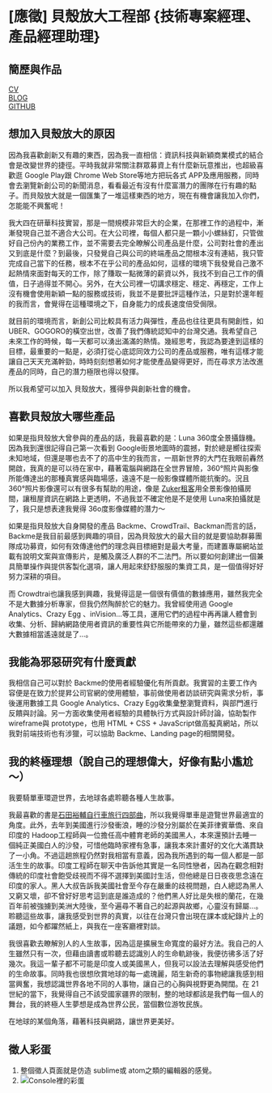 # [應徵] 貝殼放大工程部 {技術專案經理、產品經理助理}

## 簡歷與作品
[CV](http://bit.ly/CV_ChenYuHsin)  
[BLOG](http://bit.ly/BLOG_ChenYuHsin)  
[GITHUB](http://bit.ly/GitHub_ChenYuHsin)
## 想加入貝殼放大的原因
因為我喜歡創新又有趣的東西，因為我一直相信：資訊科技與新穎商業模式的結合會是改變世界的捷徑。平時我就非常關注群眾募資上有什麼新玩意推出，也超級喜歡逛 Google Play跟 Chrome Web Store等地方把玩各式 APP及應用服務，同時會去瀏覽新創公司的新聞消息，看看最近有沒有什麼富潛力的團隊在行有趣的點子。而貝殼放大就是一個匯集了一堆這樣東西的地方，現在有機會讓我加入你們，怎能能不興奮呢！

我大四在研華科技實習，那是一間規模非常巨大的企業，在那裡工作的過程中，漸漸發現自己並不適合大公司。在大公司裡，每個人都只是一顆小小螺絲釘，只管做好自己份內的業務工作，並不需要去完全瞭解公司產品是什麼，公司對社會的產出又到底是什麼？到最後，只發覺自己與公司的終端產品之間根本沒有連結，我只管完成自己當下的任務，根本不在乎公司的產品如何，這樣的環境下我發覺自己激不起熱情來面對每天的工作，除了賺取一點微薄的薪資以外，我找不到自己工作的價值，日子過得並不開心。另外，在大公司裡一切講求穩定、穩定、再穩定，工作上沒有機會使用新穎一點的服務或技術，我並不是要批評這種作法，只是對於還年輕的我而言，會覺得在這種環境之下，自身能力的成長速度倍受侷限。

就目前的環境而言，新創公司比較具有活力與彈性，產品也往往更具有開創性，如 UBER、GOGORO的橫空出世，改善了我們傳統認知中的台灣交通。我希望自己未來工作的時候，每一天都可以湧出滿滿的熱情。幾經思考，我認為要達到這樣的目標，最重要的一點是，必須打從心底認同效力公司的產品或服務，唯有這樣才能讓自己天天充滿幹勁，時時刻刻想著如何才能使產品變得更好，而在尋求方法改進產品的同時，自己的潛力極限也得以發揮。

所以我希望可以加入 貝殼放大，獲得參與創新社會的機會。

## 喜歡貝殼放大哪些產品
如果是指貝殼放大曾參與的產品的話，我最喜歡的是：Luna 360度全景攝錄機。因為我到還很記得自己第一次看到 Google街景地圖時的震撼，對於總是嚮往探索未知地域，但還是哪也去不了的高中生的我而言，一扇新世界的大門在我眼前轟然開啟，我真的是可以待在家中，藉著電腦與網路在全世界冒險，360°照片與影像所能傳達出的那種真實感與臨場感，遠遠不是一般影像媒體所能抗衡的。況且 360°照片影像還可以有很多有幫助的用途，像是 [Zuker租客](http://www.zuker.com.tw/zh-TW/houses/fa5e66a1-3a62-4d91-8e71-4fa0fabc7e27/%E7%9B%B8%E9%80%A2)用全景影像拍攝房間，讓租屋資訊在網路上更透明，不過我並不確定他是不是使用 Luna來拍攝就是了，我只是想表達我覺得 36o度影像媒體的潛力～

如果是指貝殼放大自身開發的產品 Backme、CrowdTrail、Backman而言的話，Backme是我目前最感到興趣的項目，因為貝殼放大的最大目的就是要協助群募團隊成功募資，如何有效傳達他們的理念與目標絕對是最大考量，而建置專屬網站並載有說明文案與宣傳影片，是觸及廣泛人群的不二法門。所以要如何創建出一個兼具簡單操作與提供客製化選項，讓人用起來舒舒服服的集資工具，是一個值得好好努力深耕的項目。

而 Crowdtrai也讓我感到興趣，我覺得這是一個很有價值的數據應用，雖然我完全不是大數據分析專家，但我仍然陶醉於它的魅力。我曾經使用過 Google Analytics、Crazy Egg 、inVision...等工具，運用它們的過程中再再讓人體會到收集、分析、歸納網路使用者資訊的重要性與它所能帶來的力量，雖然這些都還離大數據相當遙遠就是了...。 
## 我能為邪惡研究有什麼貢獻
我相信自己可以對於 Backme的使用者經驗優化有所貢獻。我實習的主要工作內容便是在致力於提昇公司官網的使用體驗，事前做使用者訪談研究與需求分析，事後運用數據工具 Google Analytics、Crazy Egg收集彙整瀏覽資料，與部門進行反饋與討論。另一方面收集使用者經驗的具體執行方式與設計師討論，協助製作 wireframe與 prototype，也用 HTML + CSS + JavaScript做高擬真網站，所以我對前端技術也有涉獵，可以協助 Backme、Landing page的相關開發。
## 我的終極理想（說自己的理想偉大，好像有點小尷尬～）
我要騎單車環遊世界，去地球各處聆聽各種人生故事。

我最喜歡的書是[石田裕輔自行車旅行四部曲](http://www.books.com.tw/products/0010668576)，所以我覺得單車是遊覽世界最適宜的角度。此外，去年到美國進行沙發衝浪，睡的沙發分別屬於在美菲律賓華僑、來自印度的 Hadoop工程師與一位擔任高中體育老師的美國黑人，本來還預計去睡一個純正美國白人的沙發，可惜他臨時家裡有急事，讓我本來計畫好的文化大滿貫缺了一小角。不過這趟旅程仍然對我相當有意義，因為我所遇到的每一個人都是一部活生生的故事。印度工程師在聊天中告訴他其實是一名同性戀者，因為在觀念相對傳統的印度社會飽受歧視而不得不選擇到美國討生活，但他總是日日夜夜思念遠在印度的家人。黑人大叔告訴我美國社會至今存在嚴重的歧視問題，白人總認為黑人又窮又壞，卻不曾好好思考這到底是誰造成的？他們黑人好比是失根的蘭花，在幾百年前被強擄到美洲大陸後，至今遍尋不著自己的起源與故鄉，心靈沒有歸屬...。聆聽這些故事，讓我感受到世界的真實，以往在台灣只會出現在課本或紀錄片上的議題，如今都躍然紙上，與我在一座客廳裡對談。

我很喜歡去瞭解別人的人生故事，因為這是擴展生命寬度的最好方法。我自己的人生雖然只有一次，但藉由讀書或聆聽去認識別人的生命軌跡後，我便彷彿多活了好幾次。我這一輩子都不可能是印度人或美國黑人，但我可以設法去理解與感受他們的生命故事。同時我也很想欣賞地球的每一處瑰麗，陌生新奇的事物總讓我感到相當興奮，我想認識世界各地不同的人事物，讓自己的心胸與視野更為開闊。在 21世紀的當下，我覺得自己不該受國家疆界的限制，整的地球都該是我們每一個人的舞台，我的終極人生夢想是成為世界公民，當個數位游牧民族。

在地球的某個角落，藉著科技與網路，讓世界更美好。

## 徵人彩蛋
1. 整個徵人頁面就是仿造 sublime或 atom之類的編輯器的感覺。
2. ![Console裡的彩蛋](http://imgur.com/a/yfzIE)
